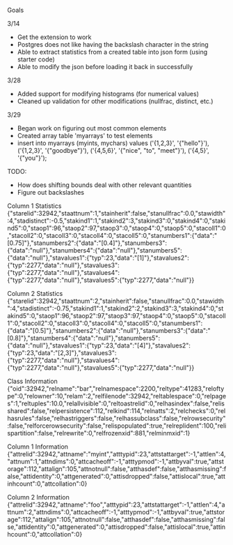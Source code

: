 Goals

3/14

- Get the extension to work
- Postgres does not like having the backslash character in the string
- Able to extract statistics from a created table into json form (using starter code)
- Able to modify the json before loading it back in successfully

3/28

- Added support for modifying histograms (for numerical values)
- Cleaned up validation for other modifications (nullfrac, distinct, etc.)

3/29

- Began work on figuring out most common elements
- Created array table 'myarrays' to test elements
- insert into myarrays (myints, mychars) values ('{1,2,3}', '{"hello"}'), ('{1,2,3}', '{"goodbye"}'), ('{4,5,6}', '{"nice", "to", "meet"}'), ('{4,5}', '{"you"}');

TODO:

- How does shifting bounds deal with other relevant quantities
- Figure out backslashes

Column 1 Statistics
{"starelid":32942,"staattnum":1,"stainherit":false,"stanullfrac":0.0,"stawidth":4,"stadistinct":-0.5,"stakind1":1,"stakind2":3,"stakind3":0,"stakind4":0,"stakind5":0,"staop1":96,"staop2":97,"staop3":0,"staop4":0,"staop5":0,"stacoll1":0,"stacoll2":0,"stacoll3":0,"stacoll4":0,"stacoll5":0,"stanumbers1":{"data":"[0.75]"},"stanumbers2":{"data":"[0.4]"},"stanumbers3":{"data":"null"},"stanumbers4":{"data":"null"},"stanumbers5":{"data":"null"},"stavalues1":{"typ":23,"data":"[1]"},"stavalues2":{"typ":2277,"data":"null"},"stavalues3":{"typ":2277,"data":"null"},"stavalues4":{"typ":2277,"data":"null"},"stavalues5":{"typ":2277,"data":"null"}}

Column 2 Statistics
{"starelid":32942,"staattnum":2,"stainherit":false,"stanullfrac":0.0,"stawidth":4,"stadistinct":-0.75,"stakind1":1,"stakind2":2,"stakind3":3,"stakind4":0,"stakind5":0,"staop1":96,"staop2":97,"staop3":97,"staop4":0,"staop5":0,"stacoll1":0,"stacoll2":0,"stacoll3":0,"stacoll4":0,"stacoll5":0,"stanumbers1":{"data":"[0.5]"},"stanumbers2":{"data":"null"},"stanumbers3":{"data":"[0.8]"},"stanumbers4":{"data":"null"},"stanumbers5":{"data":"null"},"stavalues1":{"typ":23,"data":"[4]"},"stavalues2":{"typ":23,"data":"[2,3]"},"stavalues3":{"typ":2277,"data":"null"},"stavalues4":{"typ":2277,"data":"null"},"stavalues5":{"typ":2277,"data":"null"}}

Class Information
{"oid":32942,"relname":"bar","relnamespace":2200,"reltype":41283,"reloftype":0,"relowner":10,"relam":2,"relfilenode":32942,"reltablespace":0,"relpages":1,"reltuples":10.0,"relallvisible":0,"reltoastrelid":0,"relhasindex":false,"relisshared":false,"relpersistence":112,"relkind":114,"relnatts":2,"relchecks":0,"relhasrules":false,"relhastriggers":false,"relhassubclass":false,"relrowsecurity":false,"relforcerowsecurity":false,"relispopulated":true,"relreplident":100,"relispartition":false,"relrewrite":0,"relfrozenxid":881,"relminmxid":1}

Column 1 Information
{"attrelid":32942,"attname":"myint","atttypid":23,"attstattarget":-1,"attlen":4,"attnum":1,"attndims":0,"attcacheoff":-1,"atttypmod":-1,"attbyval":true,"attstorage":112,"attalign":105,"attnotnull":false,"atthasdef":false,"atthasmissing":false,"attidentity":0,"attgenerated":0,"attisdropped":false,"attislocal":true,"attinhcount":0,"attcollation":0}

Column 2 Information
{"attrelid":32942,"attname":"foo","atttypid":23,"attstattarget":-1,"attlen":4,"attnum":2,"attndims":0,"attcacheoff":-1,"atttypmod":-1,"attbyval":true,"attstorage":112,"attalign":105,"attnotnull":false,"atthasdef":false,"atthasmissing":false,"attidentity":0,"attgenerated":0,"attisdropped":false,"attislocal":true,"attinhcount":0,"attcollation":0}
